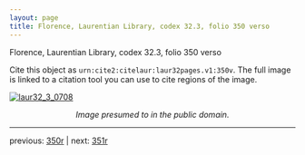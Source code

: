 ```yaml
---
layout: page
title: Florence, Laurentian Library, codex 32.3, folio 350 verso
---
```


Florence, Laurentian Library, codex 32.3, folio 350 verso

Cite this object as `urn:cite2:citelaur:laur32pages.v1:350v`.  The full image is linked to a citation tool you can use to cite regions of the image.

[![laur32_3_0708](http://www.homermultitext.org/iipsrv?IIIF=/project/homer/pyramidal/deepzoom/citelaur/laur32imgs/v1/laur32_3_0708.tif/full/800,/0/default.jpg)](http://www.homermultitext.org/ict2/?urn=urn:cite2:citelaur:laur32imgs.v1:laur32_3_0708) 

<p style="text-align: center; font-style: italic;">Image presumed to in the public domain.</p>

---

previous: [350r](../350r/) | next: [351r](../351r/)